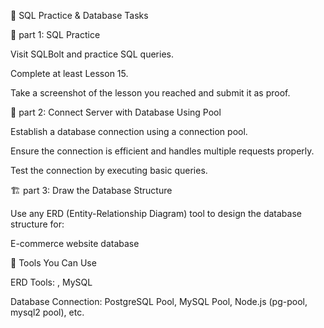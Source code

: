 📌 SQL Practice & Database Tasks



📖 part 1: SQL Practice

Visit SQLBolt and practice SQL queries.

Complete at least Lesson 15.

Take a screenshot of the lesson you reached and submit it as proof.

🔗 part 2: Connect Server with Database Using Pool

Establish a database connection using a connection pool.

Ensure the connection is efficient and handles multiple requests properly.

Test the connection by executing basic queries.

🏗️ part 3: Draw the Database Structure

Use any ERD (Entity-Relationship Diagram) tool to design the database structure for:

E-commerce website database



🔧 Tools You Can Use

ERD Tools: , MySQL

Database Connection: PostgreSQL Pool, MySQL Pool, Node.js (pg-pool, mysql2 pool), etc.


